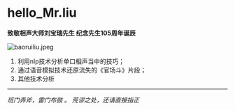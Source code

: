 # hello_Mr.liu
                                         
**致敬相声大师刘宝瑞先生 纪念先生105周年诞辰**
  
  ![baoruiliu.jpeg](baorui_liu.jpeg)
  
1. 利用nlp技术分析单口相声当中的技巧；
2. 通过语音模拟技术还原流失的《官场斗》片段；
3. 其他技术分析

---
*班门弄斧，雷门布鼓 。 
荒谬之处，还请直接指正*
